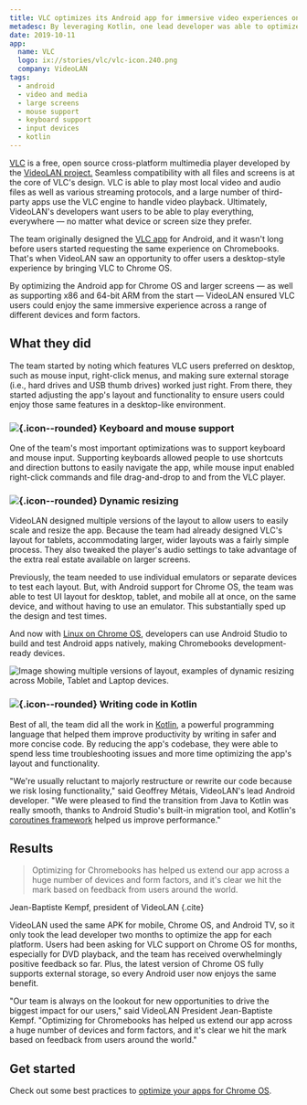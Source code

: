 ```yaml
---
title: VLC optimizes its Android app for immersive video experiences on larger screens
metadesc: By leveraging Kotlin, one lead developer was able to optimize their Android app for Chrome OS and Android TV in only two months, delighting their users.
date: 2019-10-11
app:
  name: VLC
  logo: ix://stories/vlc/vlc-icon.240.png
  company: VideoLAN
tags:
  - android
  - video and media
  - large screens
  - mouse support
  - keyboard support
  - input devices
  - kotlin
---
```


[VLC](https://www.videolan.org/vlc/index.html) is a free, open source cross-platform multimedia player developed by the [VideoLAN project.](https://www.videolan.org/) Seamless compatibility with all files and screens is at the core of VLC's design. VLC is able to play most local video and audio files as well as various streaming protocols, and a large number of third-party apps use the VLC engine to handle video playback. Ultimately, VideoLAN's developers want users to be able to play everything, everywhere — no matter what device or screen size they prefer.

The team originally designed the [VLC app](https://play.google.com/store/apps/details?id=org.videolan.vlc) for Android, and it wasn't long before users started requesting the same experience on Chromebooks. That's when VideoLAN saw an opportunity to offer users a desktop-style experience by bringing VLC to Chrome OS.

By optimizing the Android app for Chrome OS and larger screens — as well as supporting x86 and 64-bit ARM from the start — VideoLAN ensured VLC users could enjoy the same immersive experience across a range of different devices and form factors.

## What they did

The team started by noting which features VLC users preferred on desktop, such as mouse input, right-click menus, and making sure external storage (i.e., hard drives and USB thumb drives) worked just right. From there, they started adjusting the app's layout and functionality to ensure users could enjoy those same features in a desktop-like environment.

### ![](ix://icons/keyboard.png){.icon--rounded} Keyboard and mouse support

One of the team's most important optimizations was to support keyboard and mouse input. Supporting keyboards allowed people to use shortcuts and direction buttons to easily navigate the app, while mouse input enabled right-click commands and file drag-and-drop to and from the VLC player.

### ![](ix://icons/aspect_ratio.png){.icon--rounded} Dynamic resizing

VideoLAN designed multiple versions of the layout to allow users to easily scale and resize the app. Because the team had already designed VLC's layout for tablets, accommodating larger, wider layouts was a fairly simple process. They also tweaked the player's audio settings to take advantage of the extra real estate available on larger screens.

Previously, the team needed to use individual emulators or separate devices to test each layout. But, with Android support for Chrome OS, the team was able to test UI layout for desktop, tablet, and mobile all at once, on the same device, and without having to use an emulator. This substantially sped up the design and test times.

And now with [Linux on Chrome OS](/{{locale.code}}/linux), developers can use Android Studio to build and test Android apps natively, making Chromebooks development-ready devices.

![Image showing multiple versions of layout, examples of dynamic resizing across Mobile, Tablet and Laptop devices.](ix://stories/vlc/vlc-1.1500.png)

### ![](ix://icons/code.png){.icon--rounded} Writing code in Kotlin

Best of all, the team did all the work in [Kotlin](https://developer.android.com/kotlin), a powerful programming language that helped them improve productivity by writing in safer and more concise code. By reducing the app's codebase, they were able to spend less time troubleshooting issues and more time optimizing the app's layout and functionality.

"We're usually reluctant to majorly restructure or rewrite our code because we risk losing functionality," said Geoffrey Métais, VideoLAN's lead Android developer. "We were pleased to find the transition from Java to Kotlin was really smooth, thanks to Android Studio's built-in migration tool, and Kotlin's [coroutines framework](https://developer.android.com/kotlin/coroutines) helped us improve performance."

## Results

> Optimizing for Chromebooks has helped us extend our app across a huge number of devices and form factors, and it's clear we hit the mark based on feedback from users around the world.

Jean-Baptiste Kempf, president of VideoLAN {.cite}

VideoLAN used the same APK for mobile, Chrome OS, and Android TV, so it only took the lead developer two months to optimize the app for each platform. Users had been asking for VLC support on Chrome OS for months, especially for DVD playback, and the team has received overwhelmingly positive feedback so far. Plus, the latest version of Chrome OS fully supports external storage, so every Android user now enjoys the same benefit.

"Our team is always on the lookout for new opportunities to drive the biggest impact for our users," said VideoLAN President Jean-Baptiste Kempf. "Optimizing for Chromebooks has helped us extend our app across a huge number of devices and form factors, and it's clear we hit the mark based on feedback from users around the world."

## Get started

Check out some best practices to [optimize your apps for Chrome OS](/{{locale.code}}/android/optimizing).
